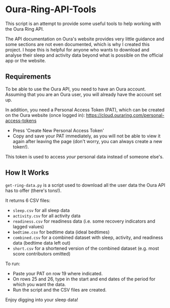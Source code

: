 # Oura-Ring-API-Tools

This script is an attempt to provide some useful tools to help working with the Oura Ring API.

The API documentation on Oura's website provides very little guidance and some sections are not even documented, which is why I created this project. I hope this is helpful for anyone who wants to download and analyse their sleep and activity data beyond what is possible on the official app or the website.


## Requirements

To be able to use the Oura API, you need to have an Oura account. Assuming that you are an Oura user, you will already have the account set up.

In addition, you need a Personal Access Token (PAT), which can be created on the Oura website (once logged in):
https://cloud.ouraring.com/personal-access-tokens
- Press 'Create New Personal Access Token'
- Copy and save your PAT immediately, as you will not be able to view it again after leaving the page (don't worry, you can always create a new token!).

This token is used to access *your* personal data instead of someone else's.

## How It Works

`get-ring-data.py` is a script used to download all the user data the Oura API has to offer (there's tons!).

It returns 6 CSV files:
- `sleep.csv` for all sleep data
- `activity.csv` for all activity data
- `readiness.csv` for readiness data (i.e. some recovery indicators and lagged values)
- `bedtime.csv` for bedtime data (ideal bedtimes)
- `combined.csv` for a combined dataset with sleep, activity, and readiness data (bedtime data left out)
- `short.csv` for a shortened version of the combined dataset (e.g. most score contributors omitted)

To run:
- Paste your PAT on row 19 where indicated.
- On rows 25 and 26, type in the start and end dates of the period for which you want the data.
- Run the script and the CSV files are created.

Enjoy digging into your sleep data!
